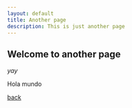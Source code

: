 ```yaml
---
layout: default
title: Another page
description: This is just another page
---
```


## Welcome to another page

_yay_

<p>Hola mundo</p>


[back](./)
